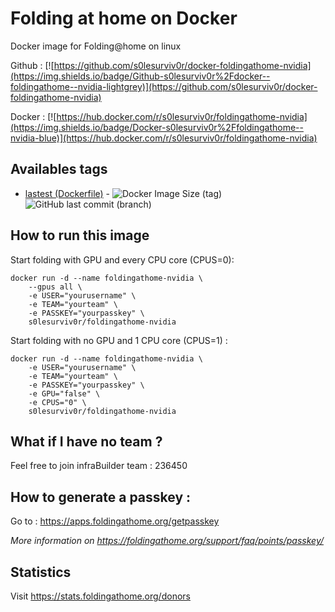 # Folding at home on Docker

Docker image for Folding@home on linux

Github : [![https://github.com/s0lesurviv0r/docker-foldingathome-nvidia](https://img.shields.io/badge/Github-s0lesurviv0r%2Fdocker--foldingathome--nvidia-lightgrey)](https://github.com/s0lesurviv0r/docker-foldingathome-nvidia)

Docker : [![https://hub.docker.com/r/s0lesurviv0r/foldingathome-nvidia](https://img.shields.io/badge/Docker-s0lesurviv0r%2Ffoldingathome--nvidia-blue)](https://hub.docker.com/r/s0lesurviv0r/foldingathome-nvidia)


## Availables tags

- [lastest (Dockerfile)](https://github.com/s0lesurviv0r/docker-foldingathome-nvidia/blob/master/Dockerfile) - ![Docker Image Size (tag)](https://img.shields.io/docker/image-size/s0lesurviv0r/foldingathome-nvidia/latest)![GitHub last commit (branch)](https://img.shields.io/github/last-commit/s0lesurviv0r/docker-foldingathome-nvidia/master)

## How to run this image

Start folding with GPU and every CPU core (CPUS=0):

```
docker run -d --name foldingathome-nvidia \
    --gpus all \
    -e USER="yourusername" \
    -e TEAM="yourteam" \
    -e PASSKEY="yourpasskey" \
    s0lesurviv0r/foldingathome-nvidia
```

Start folding with no GPU and 1 CPU core (CPUS=1) :

```
docker run -d --name foldingathome-nvidia \
    -e USER="yourusername" \
    -e TEAM="yourteam" \
    -e PASSKEY="yourpasskey" \
    -e GPU="false" \
    -e CPUS="0" \
    s0lesurviv0r/foldingathome-nvidia
```

## What if I have no team ?

Feel free to join infraBuilder team : 236450

## How to generate a passkey :

Go to : https://apps.foldingathome.org/getpasskey

*More information on https://foldingathome.org/support/faq/points/passkey/*

## Statistics

Visit https://stats.foldingathome.org/donors
